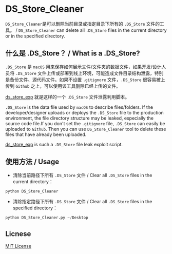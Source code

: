 # DS_Store_Cleaner
`DS_Store_Cleaner`是可以删除当前目录或指定目录下所有的 `.DS_Store` 文件的工具。 / `DS_Store_Cleaner` can delete all `.DS_Store` files in the current directory or in the specified directory.

## 什么是 .DS_Store？ / What is a .DS_Store?

`.DS_Store` 是 `macOS` 用来保存如何展示文件/文件夹的数据文件，如果开发/设计人员将 `.DS_Store` 文件上传或部署到线上环境，可能造成文件目录结构泄露，特别是备份文件、源代码文件。如果不设置 `.gitignore` 文件，`.DS_Store` 很容易被上传到 `Github` 之上，可以使用该工具删除已经上传的文件。

[ds_store_exp](https://github.com/lijiejie/ds_store_exp) 就是这样的一个 `.DS_Store` 文件泄露利用脚本。

`.DS_Store` is the data file used by `macOS` to describe files/folders. If the developer/designer uploads or deploys the `.DS_Store` file to the production environment, the file directory structure may be leaked, especially the source code file.If you don't set the `.gitignore` file, `.DS_Store` can easily be uploaded to `Github`. Then you can use `DS_Store_Cleaner` tool to delete these files that have already been uploaded.

[ds_store_exp](https://github.com/lijiejie/ds_store_exp) is such a `.DS_Store` file leak exploit script.

## 使用方法 / Usage

* 清除当前路径下所有 `.DS_Store` 文件 / Clear all `.DS_Store` files in the current directory：

```python
python DS_Store_Cleaner
```

* 清除指定路径下所有 `.DS_Store` 文件 / Clear all `.DS_Store` files in the specified directory：

```python
python DS_Store_Cleaner.py ~/Desktop
```

## Licnese

[MIT License](https://github.com/VXenomac/DS_Store_Cleaner/blob/master/LICENSE)